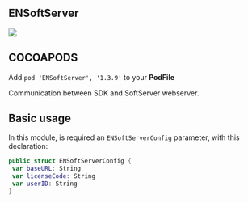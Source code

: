 ## ENSoftServer

![](https://badgen.net/badge/stable/1.3.9/blue)

## COCOAPODS

Add `pod 'ENSoftServer', '1.3.9'` to your **PodFile**

Communication between SDK and SoftServer webserver.

## Basic usage

In this module, is required an `ENSoftServerConfig` parameter, with this declaration:

```swift
public struct ENSoftServerConfig {
 var baseURL: String
 var licenseCode: String
 var userID: String
}
```
